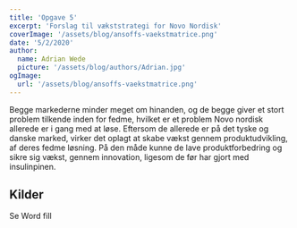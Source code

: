 ```yaml
---
title: 'Opgave 5'
excerpt: 'Forslag til vækststrategi for Novo Nordisk'
coverImage: '/assets/blog/ansoffs-vaekstmatrice.png'
date: '5/2/2020'
author:
  name: Adrian Wede
  picture: '/assets/blog/authors/Adrian.jpg'
ogImage:
  url: '/assets/blog/ansoffs-vaekstmatrice.png'
---
```


Begge markederne minder meget om hinanden, og de begge giver et stort problem tilkende inden for fedme, hvilket er et problem Novo nordisk allerede er i gang med at løse. Eftersom de allerede er på det tyske og danske marked, virker det oplagt at skabe vækst gennem produktudvikling, af deres fedme løsning. På den måde kunne de lave produktforbedring og sikre sig vækst, gennem innovation, ligesom de før har gjort med insulinpinen. 

## Kilder 

Se Word fill